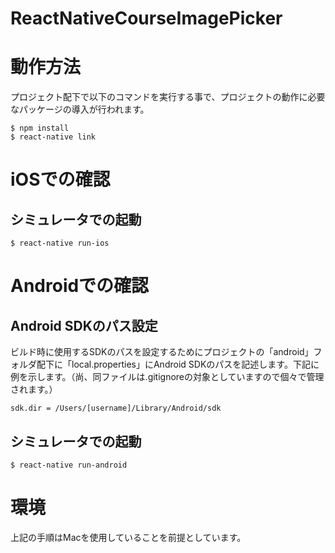 # ReactNativeCourseImagePicker

# 動作方法
プロジェクト配下で以下のコマンドを実行する事で、プロジェクトの動作に必要なパッケージの導入が行われます。
```
$ npm install
$ react-native link
```

# iOSでの確認
## シミュレータでの起動
```
$ react-native run-ios
```

# Androidでの確認
## Android SDKのパス設定
ビルド時に使用するSDKのパスを設定するためにプロジェクトの「android」フォルダ配下に「local.properties」にAndroid SDKのパスを記述します。下記に例を示します。（尚、同ファイルは.gitignoreの対象としていますので個々で管理されます。）

```
sdk.dir = /Users/[username]/Library/Android/sdk
```

## シミュレータでの起動
```
$ react-native run-android
```

# 環境
上記の手順はMacを使用していることを前提としています。
